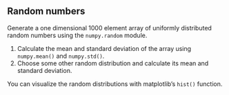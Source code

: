 ## Random numbers

Generate a one dimensional 1000 element array of uniformly distributed random
numbers using the `numpy.random` module.

1. Calculate the mean and standard deviation of the array using `numpy.mean()`
   and `numpy.std()`.
2. Choose some other random distribution and calculate its mean and standard
   deviation.

You can visualize the random distributions with matplotlib’s `hist()`
function.
